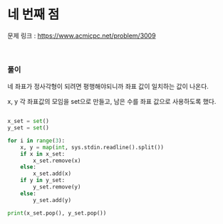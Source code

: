 네 번째 점
===

문제 링크 : https://www.acmicpc.net/problem/3009

<br>

### 풀이

네 좌표가 정사각형이 되려면 평행해야되니까 좌표 값이 일치하는 값이 나온다.

x, y 각 좌표값의 모임을 set으로 만들고, 남은 수를 좌표 값으로 사용하도록 했다.

```Python

x_set = set()
y_set = set()

for i in range(3):
    x, y = map(int, sys.stdin.readline().split())
    if x in x_set:
        x_set.remove(x)
    else:
        x_set.add(x)
    if y in y_set:
        y_set.remove(y)
    else:
        y_set.add(y)

print(x_set.pop(), y_set.pop())

```